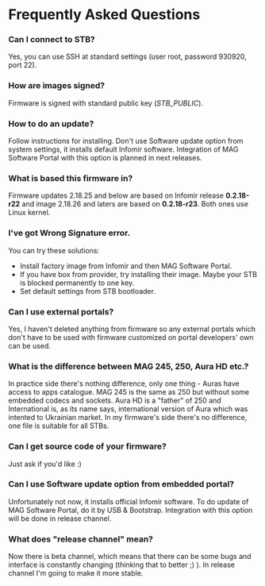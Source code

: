 # Frequently Asked Questions

### Can I connect to STB?
Yes, you can use SSH at standard settings (user root, password 930920, port 22).

### How are images signed?
Firmware is signed with standard public key (*STB_PUBLIC*).

### How to do an update?
Follow instructions for installing. Don't use Software update option from system settings, it installs default Infomir software. Integration of MAG Software Portal with this option is planned in next releases.

### What is based this firmware in?
Firmware updates 2.18.25 and below are based on Infomir release **0.2.18-r22** and image 2.18.26 and laters are based on **0.2.18-r23**. Both ones use Linux kernel.

### I've got Wrong Signature error.
You can try these solutions:
* Install factory image from Infomir and then MAG Software Portal.
* If you have box from provider, try installing their image. Maybe your STB is blocked permanently to one key.
* Set default settings from STB bootloader.

### Can I use external portals?
Yes, I haven't deleted anything from firmware so any external portals which don't have to be used with firmware customized on portal developers' own can be used.

### What is the difference between MAG 245, 250, Aura HD etc.?
In practice side there's nothing difference, only one thing - Auras have access to apps catalogue. MAG 245 is the same as 250 but without some embedded codecs and sockets. Aura HD is a "father" of 250 and International is, as its name says, international version of Aura which was intented to Ukrainian market. In my firmware's side there's no difference, one file is suitable for all STBs.

### Can I get source code of your firmware?
Just ask if you'd like :)

### Can I use **Software update** option from embedded portal?
Unfortunately not now, it installs official Infomir software. To do update of MAG Software Portal, do it by USB & Bootstrap. Integration with this option will be done in release channel.

### What does "release channel" mean?
Now there is beta channel, which means that there can be some bugs and interface is constantly changing (thinking that to better ;) ). In release channel I'm going to make it more stable.
